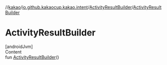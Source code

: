 //[kakao](../../../index.md)/[io.github.kakaocup.kakao.intent](../index.md)/[ActivityResultBuilder](index.md)/[ActivityResultBuilder](-activity-result-builder.md)



# ActivityResultBuilder  
[androidJvm]  
Content  
fun [ActivityResultBuilder](-activity-result-builder.md)()  



